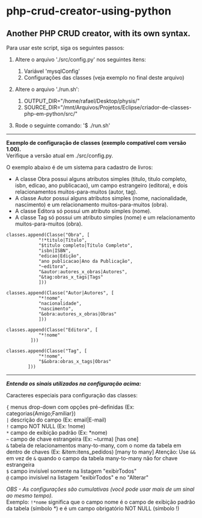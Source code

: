 php-crud-creator-using-python
======
Another PHP CRUD creator, with its own syntax.
-----

Para usar este script, siga os seguintes passos:

1. Altere o arquivo './src/config.py' nos seguintes itens:
	1. Variável 'mysqlConfig'
	1. Configurações das classes (veja exemplo no final deste arquivo)

1. Altere o arquivo './run.sh':
	1. OUTPUT_DIR="/home/rafael/Desktop/physis/"
	1. SOURCE_DIR="/mnt/Arquivos/Projetos/Eclipse/criador-de-classes-php-em-python/src/"

1. Rode o seguinte comando: '$ ./run.sh'

___

**Exemplo de configuração de classes (exemplo compatível com versão 1.00).**  
Verifique a versão atual em ./src/config.py.

O exemplo abaixo é de um sistema para cadastro de livros:
* A classe Obra possui alguns atributos simples (titulo, titulo completo, isbn, edicao, ano publicacao),
um campo estrangeiro (editora), e dois relacionamentos muitos-para-muitos (autor, tag).
* A classe Autor possui alguns atributos simples (nome, nacionalidade, nascimento) e
um relacionamento muitos-para-muitos (obra).
* A classe Editora só possui um atributo simples (nome).
* A classe Tag só possui um atributo simples (nome) e um relacionamento
muitos-para-muitos (obra).

```
classes.append(Classe("Obra", [
            "!*titulo|Título",
            "$titulo completo|Título Completo",
            "isbn|ISBN",
            "edicao|Edição",
            "ano publicacao|Ano da Publicação",
            "~editora",
            "&autor:autores_x_obras|Autores",
            "&tag:obras_x_tags|Tags"
            ]))

classes.append(Classe("Autor|Autores", [
            "*!nome",
            "nacionalidade",
            "nascimento",
            "&obra:autores_x_obras|Obras"
            ]))

classes.append(Classe("Editora", [
            "*!nome"
         ]))
                
classes.append(Classe("Tag", [
            "*!nome",
            "$&obra:obras_x_tags|Obras"
        ]))
```

___

***Entenda os sinais utilizados na configuração acima:***  

Caracteres especiais para configuração das classes:

`{` menus drop-down com opções pré-definidas (Ex: categorias{Amigo;Familiar})    
`|` descrição do campo (Ex: email|E-mail)    
`!` campo NOT NULL (Ex: !nome)  
`*` campo de exibição padrão (Ex: *nome)  
`~` campo de chave estrangeira (Ex: ~turma) [has one]  
`&` tabela de relacionamentos many-to-many, com o nome da tabela em dentro de chaves (Ex: &item:itens_pedidos) [many to many] Atenção: Use `&&` em vez de `&` quando o campo da tabela many-to-many não for chave estrangeira  
`$` campo invisível somente na listagem "exibirTodos"  
`@` campo invisível na listagem "exibirTodos" e no "Alterar"  

*OBS - As configurações são cumulativas (você pode usar mais de um sinal ao mesmo tempo).*  
Exemplo: `!*nome` significa que o campo nome é o campo de exibição padrão da tabela (símbolo *) e é um campo obrigatório NOT NULL (símbolo !) 
